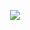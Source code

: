 <p align="center"">
<img src = 'https://s3.bmp.ovh/imgs/2022/10/11/14f0c62d33ecbd08.png' sytle="width: 160px;height: 160px">
<h>
</p>
